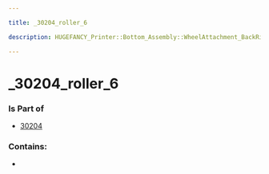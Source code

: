 ```yaml
---

title: _30204_roller_6

description: HUGEFANCY_Printer::Bottom_Assembly::WheelAttachment_BackRight::30204::_30204_roller_6

---
```

# _30204_roller_6
<script>
    var geoarray = '{"_30204_roller_6": {}}';
</script>
<script>
    var basepath = '/assets/HUGEFANCY_Printer/Bottom_Assembly/WheelAttachment_BackRight/30204/';
</script>
<link rel="stylesheet" href="/css/container.css">

<div id="container"></div>

<!-- these are the required scripts for the three.js scene -->
<script src="/lib/three.min.js"></script>
<script src="/lib/OrbitControls.js"></script>
<script src="/lib/RectAreaLightUniformsLib.js"></script>
<!-- this is your app's lib file -->
<script src="/lib/triceratops_app.js"></script>
### Is Part of
- [30204](../30204)  

### Contains:
- [](./_30204_roller_6/)

